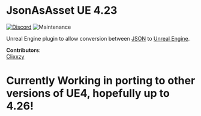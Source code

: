 # JsonAsAsset UE 4.23

[![Discord](https://img.shields.io/badge/Join%20Discord-Collector?color=7289DA&label=JsonAsAsset&logo=discord&logoColor=7289DA&style=for-the-badge)]([https://discord.gg/h9s6qpBnUT](https://discord.gg/TmDvbsDvpc))
![Maintenance](https://img.shields.io/maintenance/yes/2025?style=for-the-badge&logo=&color=lightgrey)

Unreal Engine plugin to allow conversion between [JSON](https://www.json.org/json-en.html) to [Unreal Engine](https://www.unrealengine.com/en-US).


**Contributors**:
<br> [Clixxzy](https://github.com/Clixxzydev)

# Currently Working in porting to other versions of UE4, hopefully up to 4.26!
